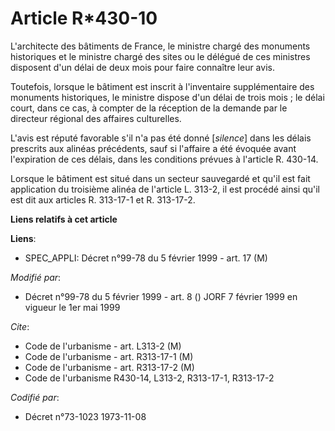 # Article R*430-10

L'architecte des bâtiments de France, le ministre chargé des monuments historiques et le ministre chargé  des sites ou le
délégué de ces ministres disposent d'un délai de deux mois pour faire connaître leur avis.

Toutefois, lorsque le bâtiment est inscrit à l'inventaire supplémentaire des monuments historiques, le ministre dispose d'un
délai de trois mois ; le délai court, dans ce cas, à compter de la réception de la demande par le directeur régional des
affaires culturelles.

L'avis est réputé favorable s'il n'a pas été donné [*silence*] dans les délais prescrits aux alinéas précédents, sauf si
l'affaire a été évoquée avant l'expiration de ces délais, dans les conditions prévues à l'article R. 430-14.

Lorsque le bâtiment est situé dans un secteur sauvegardé et qu'il est fait application du troisième alinéa de l'article L.
313-2, il est procédé ainsi qu'il est dit aux articles R. 313-17-1 et R. 313-17-2.

**Liens relatifs à cet article**

**Liens**:

  - SPEC_APPLI: Décret n°99-78 du 5 février 1999 - art. 17 (M)

_Modifié par_:

  - Décret n°99-78 du 5 février 1999 - art. 8 () JORF 7 février 1999 en vigueur le 1er mai 1999

_Cite_:

  - Code de l'urbanisme - art. L313-2 (M)
  - Code de l'urbanisme - art. R313-17-1 (M)
  - Code de l'urbanisme - art. R313-17-2 (M)
  - Code de l'urbanisme R430-14, L313-2, R313-17-1, R313-17-2

_Codifié par_:

  - Décret n°73-1023 1973-11-08
